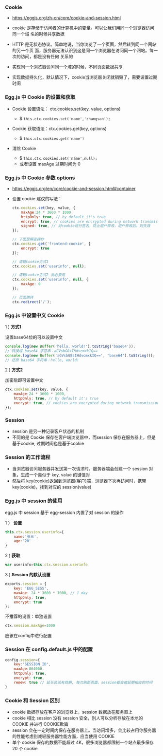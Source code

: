 ### Cookie

- https://eggjs.org/zh-cn/core/cookie-and-session.html

- cookie 是存储于访问者的计算机中的变量。可以让我们用同一个浏览器访问同一个域
名的时候共享数据

- HTTP 是无状态协议。简单地说，当你浏览了一个页面，然后转到同一个网站的另一个页
面，服务器无法认识到这是同一个浏览器在访问同一个网站。每一次的访问，都是没有任何
关系的

- 实现同一个浏览器访问同一个域的时候，不同页面数据共享

- 实现数据持久化，默认情况下，cookie当浏览器关闭就销毁了，需要设置过期时间

### Egg.js 中 Cookie 的设置和获取

- Cookie 设置语法： ctx.cookies.set(key, value, options)
    * $ `this.ctx.cookies.set('name','zhangsan');`

- Cookie 获取语法：ctx.cookies.get(key, options)
    * $ `this.ctx.cookies.get('name')`

- 清除 Cookie
    * $ `this.ctx.cookies.set('name',null);`
    * 或者设置 maxAge 过期时间为 0

### Egg.js 中 Cookie 参数 options

- https://eggjs.org/en/core/cookie-and-session.html#container

- 设置 cookie 建议的写法：
    ```js
    ctx.cookies.set(key, value, {
        maxAge:24 * 3600 * 1000,
        httpOnly: true, // by default it's true
        encrypt: true, // cookies are encrypted during network transmission 对cookie进行加密，获取时要对cookie进行解密操作
        signed: true, // 对cookie进行签名，防止用户修改，用户修改后，则失效
    });

    // 下面是解密操作
    ctx.cookies.get('frontend-cookie', {
        encrypt: true
    });

    // 清理cookie方式1
    ctx.cookies.set('userinfo', null);

    // 清理cookie方式2 没必要用
    ctx.cookies.set('userinfo', null, {
        maxAge: 0
    });

    // 页面跳转
    ctx.redirect('/');
    ```

### Egg.js 中设置中文 Cookie

1 ) **方式1**

设置base64位的可以设置中文
```js
console.log(new Buffer('hello, world!').toString('base64'));
// 转换成 base64 字符串：aGVsbG8sIHdvcmxkIQ==
console.log(new Buffer('aGVsbG8sIHdvcmxkIQ==', 'base64').toString());
// 还原 base64 字符串：hello, world!
```

2 ) **方式2**

加密后即可设置中文
```js
ctx.cookies.set(key, value, {
    maxAge:24 * 3600 * 1000,
    httpOnly: true, // by default it's true
    encrypt: true, // cookies are encrypted during network transmission
});
```

### Session

- session 是另一种记录客户状态的机制
- 不同的是 Cookie 保存在客户端浏览器中，而session 保存在服务器上，但是基于cookie, 过期时间也是基于cookie

### Session 的工作流程

- 当浏览器访问服务器并发送第一次请求时，服务器端会创建一个 session 对象，生成一个类似于 key, value 的键值对
- 然后将 key(cookie)返回到浏览器(客户)端，浏览器下次再访问时，携带 key(cookie)，找到对应的 session(value)

### Egg.js 中 session 的使用

egg.js 中 session 基于 egg-session 内置了对 session 的操作

1 ） **设置**

```js
this.ctx.session.userinfo={
    name:'张三',
    age:'20'
}
```

2 ) **获取**

```js
var userinfo=this.ctx.session.userinfo
```

3 ) **Session 的默认设置**

```js
exports.session = {
    key: 'EGG_SESS',
    maxAge: 24 * 3600 * 1000, // 1 day
    httpOnly: true,
    encrypt: true
};
```

不推荐的设置：单独设置
```js
ctx.session.maxAge=1000
```

应该在config中进行配置

### Session 在 config.default.js 中的配置

```js
config.session={
    key:'SESSION_ID',
    maxAge:864000,
    httpOnly: true,
    encrypt: true,
    renew: true // 延长会话有效期, 每次刷新页面，session都会被延期相应的时间
}
```

### Cookie 和 Session 区别

- cookie 数据存放在客户的浏览器上，session 数据放在服务器上
- cookie 相比 session 没有 session 安全，别人可以分析存放在本地的 COOKIE 并进行 COOKIE欺骗
- session 会在一定时间内保存在服务器上。当访问增多，会比较占用你服务器的性能考虑到减轻服务器性能方面，应当使用 COOKIE
- 单个 cookie 保存的数据不能超过 4K，很多浏览器都限制一个站点最多保存 20 个 cookie